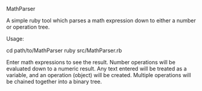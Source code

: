 MathParser

A simple ruby tool which parses a math expression
down to either a number or operation tree.

Usage:

cd path/to/MathParser
ruby src/MathParser.rb

Enter math expressions to see the result.  Number
operations will be evaluated down to a numeric result.
Any text entered will be treated as a variable, and
an operation (object) will be created.  Multiple
operations will be chained together into a binary
tree.
